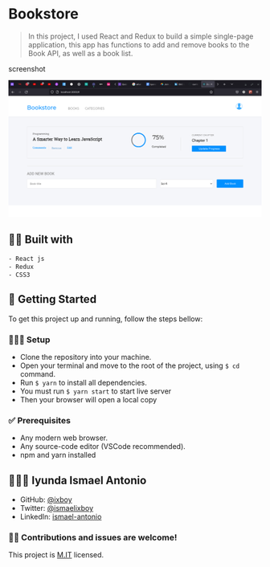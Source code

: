 # Bookstore

> In this project, I used React and Redux to build a simple single-page application, this app has functions to add and remove books to the Book API, as well as a book list.

screenshot

![](./src/images/AppScreenshot.png)

## 👷🏻 Built with
    - React js
    - Redux
    - CSS3
  
<!-- ## 🌐 Live Preview

> [Bookstore]() -->

## 🚩 Getting Started
To get this project up and running, follow the steps bellow:

### 👨🏻‍🔧 Setup

- Clone the repository into your machine.
- Open your terminal and move to the root of the project, using ```$ cd``` command.
- Run ```$ yarn``` to install all dependencies.
- You must run ```$ yarn start``` to start live server
- Then your browser will open a local copy 


### ✅ Prerequisites
- Any modern web browser.
- Any source-code editor (VSCode recommended).
- npm and yarn installed



## 👨🏻‍💻 Iyunda Ismael Antonio

- GitHub: [@ixboy](https://github.com/ixboy)
- Twitter: [@ismaelixboy](https://twitter.com/ismaelixboy)
- LinkedIn: [ismael-antonio](https://www.linkedin.com/in/ismaelantonio/)


### 🤝🏻 Contributions and issues are welcome!

This project is [M.IT](./MIT.md) licensed.
